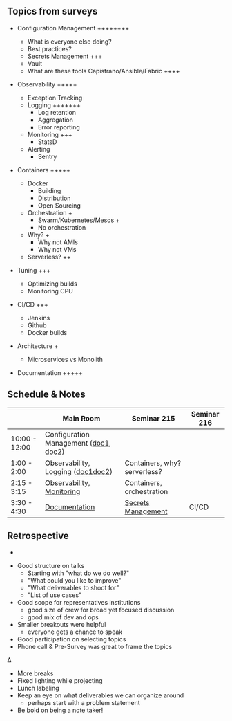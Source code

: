 Topics from surveys
---
* Configuration Management ++++++++
  * What is everyone else doing?
  * Best practices?
  * Secrets Management +++
  * Vault
  * What are these tools Capistrano/Ansible/Fabric ++++

* Observability +++++
  * Exception Tracking
  * Logging +++++++
    * Log retention
    * Aggregation
    * Error reporting
  * Monitoring +++
    * StatsD
  * Alerting
    * Sentry

* Containers +++++
  * Docker
    * Building
    * Distribution
    * Open Sourcing
  * Orchestration +
    * Swarm/Kubernetes/Mesos +
    * No orchestration
  * Why? +
    * Why not AMIs
    * Why not VMs
  * Serverless? ++

* Tuning +++
  * Optimizing builds
  * Monitoring CPU
* CI/CD +++
  * Jenkins
  * Github
  * Docker builds
* Architecture +
  * Microservices vs Monolith
* Documentation +++++

Schedule & Notes
---
|| Main Room | Seminar 215 | Seminar 216|
|---|---|---|---|
|10:00 - 12:00|Configuration Management ([doc1](https://docs.google.com/document/d/1oF8J5xeLnmzZs7CzDDD9-MrgZ3UcV996-1_vRMMCUPw/edit), [doc2](https://github.com/devops4lib/DevOpsSummit/blob/master/2017/day1-tooling/Configuration-Management.md))|||
|1:00 -  2:00|Observability, Logging ([doc1](https://docs.google.com/document/d/1z1vVDVHvd1JGpRhOI-d3CU1agiewjsOHDlLrKzfC-hA/edit)[doc2](https://github.com/devops4lib/DevOpsSummit/blob/master/2017/day1-tooling/Observability-Logging.md))|Containers, why? serverless?||
|2:15 -  3:15|[Observability, Monitoring](https://github.com/devops4lib/DevOpsSummit/blob/master/2017/day1-tooling/Observability-Monitoring-Tuning.md)|Containers, orchestration||
|3:30 - 4:30|[Documentation](https://docs.google.com/document/d/1ODnEBuFHoLlbyASOROkAIOFCAX0X40RBiBJLNUfj9w0/edit)|[Secrets Management](https://github.com/devops4lib/DevOpsSummit/blob/master/2017/day1-tooling/Secrets-Management.md)|CI/CD|

Retrospective
---

+
* Good structure on talks
  * Starting with "what do we do well?"
  * "What could you like to improve"
  * "What deliverables to shoot for"
  * "List of use cases"
* Good scope for representatives institutions
  * good size of crew for broad yet focused discussion
  * good mix of dev and ops
* Smaller breakouts were helpful
  * everyone gets a chance to speak
* Good participation on selecting topics
* Phone call & Pre-Survey was great to frame the topics

∆
* More breaks
* Fixed lighting while projecting
* Lunch labeling
* Keep an eye on what deliverables we can organize around
  * perhaps start with a problem statement
* Be bold on being a note taker!
